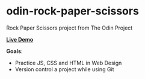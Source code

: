 # odin-rock-paper-scissors
Rock Paper Scissors project from The Odin Project

**[Live Demo](https://arthursl12.github.io/odin-rock-paper-scissors/)**


**Goals**: 
* Practice JS, CSS and HTML in Web Design
* Version control a project while using Git

